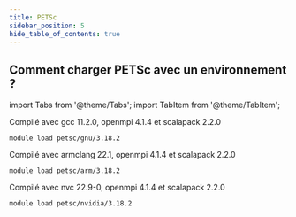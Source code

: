 ```yaml
---
title: PETSc
sidebar_position: 5
hide_table_of_contents: true
---
```



## Comment charger PETSc avec un environnement ? 

import Tabs from '@theme/Tabs';
import TabItem from '@theme/TabItem';

<Tabs>
  <TabItem value="gnu" label="GNU" default>

Compilé avec gcc 11.2.0, openmpi 4.1.4 et scalapack 2.2.0

```
module load petsc/gnu/3.18.2
```

  </TabItem>
  <TabItem value="arm" label="ARM">

Compilé avec armclang 22.1, openmpi 4.1.4 et scalapack 2.2.0

```
module load petsc/arm/3.18.2
```

  </TabItem>
  <TabItem value="nvidia" label="NVIDIA">

Compilé avec nvc 22.9-0, openmpi 4.1.4 et scalapack 2.2.0

```
module load petsc/nvidia/3.18.2
```
  </TabItem>
</Tabs>

